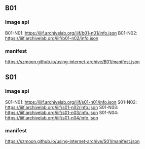 ## B01

### image api

B01-N01: https://iiif.archivelab.org/iiif/b01-n01/info.json
B01-N02: https://iiif.archivelab.org/iiif/b01-n02/info.json

### manifest

https://szmoon.github.io/using-internet-archive/B01/manifest.json

## S01

### image api

S01-N01: https://iiif.archivelab.org/iiif/s01-n01/info.json
S01-N02: https://iiif.archivelab.org/iiif/s01-n02/info.json
S01-N03: https://iiif.archivelab.org/iiif/s01-n03/info.json
S01-N04: https://iiif.archivelab.org/iiif/s01-n04/info.json

### manifest

https://szmoon.github.io/using-internet-archive/S01/manifest.json
